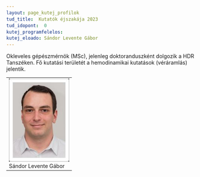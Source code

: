 ```yaml
---
layout: page_kutej_profilok
tud_title:  Kutatók éjszakája 2023
tud_idopont:  0
kutej_programfelelos: 
kutej_eloado: Sándor Levente Gábor
---
```


Okleveles gépészmérnök (MSc), jelenleg doktoranduszként dolgozik a HDR Tanszéken. Fő kutatási területét a hemodinamikai kutatások (véráramlás) jelentik.

<table class="picture">
<tr>
<td>

<div class="gallery">
    <img src="images/Sandor_Levente_Gabor.jpg" max-width="250" max-height="200">
  <div class="desc">Sándor Levente Gábor</div>
</div>

</td>
</tr>
</table>
